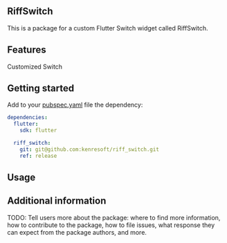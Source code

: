 ## RiffSwitch

This is a package for a custom Flutter Switch widget called RiffSwitch.

## Features

Customized Switch

## Getting started

Add to your [pubspec.yaml](pubspec.yaml) file the dependency:

```yaml
dependencies:
  flutter:
    sdk: flutter

  riff_switch:
    git: git@github.com:kenresoft/riff_switch.git
    ref: release

```

## Usage



## Additional information

TODO: Tell users more about the package: where to find more information, how to
contribute to the package, how to file issues, what response they can expect
from the package authors, and more.
